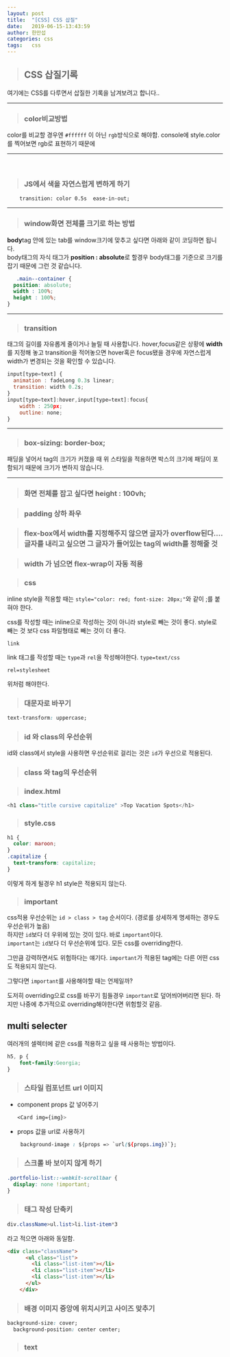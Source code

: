 ```yaml
---
layout: post
title:  "[CSS] CSS 삽질"
date:   2019-06-15-13:43:59
author: 한만섭
categories: css
tags:	css 
---
```


> ## CSS 삽질기록 
  여기에는 CSS를 다루면서 삽질한 기록을 남겨보려고 합니다..

***


> ### color비교방법 
  color를 비교할 경우엔 `#ffffff` 이 아닌 `rgb`방식으로 해야함. console에 style.color를 찍어보면 rgb로 표현하기 때문에 

***

　   

> ### JS에서 색을 자연스럽게 변하게 하기 
  ```
      transition: color 0.5s  ease-in-out;
  ```

***


> ### window화면 전체를 크기로 하는 방법 
  **body**tag 안에 있는 tab를 window크기에 맞추고 싶다면 아래와 같이 코딩하면 됩니다.  
  body태그의 자식 태그가 **position : absolute**로 할경우 body태그를 기준으로 크기를 잡기 때문에 그런 것 같습니다. 
  ```css
     .main--container {
    position: absolute;
    width : 100%;
    height : 100%;
  }
  ```

***


> ### transition
  태그의 길이를 자유롭게 줄이거나 늘릴 때 사용합니다. hover,focus같은 상황에 **width**를 지정해 놓고 transition을 적어놓으면 
  hover혹은 focus됐을 경우에 자연스럽게 width가 변경되는 것을 확인할 수 있습니다. 
  ```javascript
  input[type=text] {
    animation : fadeLong 0.3s linear;
    transition: width 0.2s;
  }
  input[type=text]:hover,input[type=text]:focus{
      width : 250px;
      outline: none;
  }
  ```

***


> ### box-sizing: border-box;

패딩을 넣어서 tag의 크기가 커졌을 때 위 스타일을 적용하면 박스의 크기에 패딩이 포함되기 때문에 크기가 변하지
않습니다. 
　  

***


> ### 화면 전체를 잡고 싶다면 height : 100vh;


> ### padding 상하 좌우 

> ### flex-box에서 width를 지정해주지 않으면 글자가 overflow된다.... 글자를 내리고 싶으면 그 글자가 들어있는 tag의 width를 정해줄 것 

> ### width 가 넘으면 flex-wrap이 자동 적용 

> ### css 

inline style을 적용할 때는 `style="color: red; font-size: 20px;"`와 같이 ;를 붙혀야 한다.

css를 작성할 때는 inline으로 작성하는 것이 아니라 style로 빼는 것이 좋다.
style로 빼는 것 보다 css 파일형태로 빼는 것이 더 좋다.

`link`

link 태그를 작성할 때는 `type`과 `rel`을 작성해야한다. 
`type=text/css` 

`rel=stylesheet`

위처럼 해야한다.

> ### 대문자로 바꾸기 
```css
text-transform: uppercase;
```

> ### id 와 class의 우선순위 
id와 class에서 style을 사용하면 우선순위로 걸리는 것은 `id`가 우선으로 적용된다.

  


> ### class 와 tag의 우선순위

> ### index.html
```javascript
<h1 class="title cursive capitalize" >Top Vacation Spots</h1>
```

> ### style.css
```css
h1 {
  color: maroon;
}
.capitalize {
  text-transform: capitalize;
}
```
이렇게 하게 될경우 h1 style은 적용되지 않는다.

  


> ### important

css적용 우선순위는 `id > class > tag` 순서이다. (경로를 상세하게 명세하는 경우도 우선순위가 높음)  
하지만 `id`보다 더 우위에 있는 것이 있다. 바로 `important`이다.  
`important`는 `id`보다 더 우선순위에 있다. 모든 css를 overriding한다.  

그만큼 강력하면서도 위험하다는 얘기다. `important`가 적용된 tag에는 다른 어떤 css도 적용되지 않는다.  

그렇다면 `important`를 사용해야할 때는 언제일까?  

도저히 overriding으로 css를 바꾸기 힘들경우 `important`로 덮어씌어버리면 된다. 하지만 나중에 추가적으로 overriding해야한다면 위험할것 같음.  

  


## multi selecter

여러개의 셀렉터에 같은 css를 적용하고 싶을 때 사용하는 방법이다.

```css
h5, p {
	font-family:Georgia;
}
```

> ### 스타일 컴포넌트 url 이미지 

 * component props 값 넣어주기 
    ```css
    <Card img={img}>
    ```
    
  * props 값을 url로 사용하기 
    ```css
     background-image : ${props => `url(${props.img})`};
    ```



> ### 스크롤 바 보이지 않게 하기 

```css
.portfolio-list::-webkit-scrollbar {
  display: none !important;
}
```



> ### 태그 작성 단축키 

```css
div.className>ul.list>li.list-item*3
```

라고 적으면 아래와 동일함.

```html
<div class="className">
      <ul class="list">
        <li class="list-item"></li>
        <li class="list-item"></li>
        <li class="list-item"></li>
      </ul>
    </div>
```



> ### 배경 이미지 중앙에 위치시키고 사이즈 맞추기  

```css
background-size: cover;
  background-position: center center;
```



> ### text
>
> 